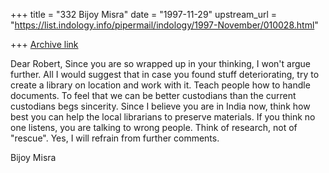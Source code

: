 +++
title = "332 Bijoy Misra"
date = "1997-11-29"
upstream_url = "https://list.indology.info/pipermail/indology/1997-November/010028.html"

+++
[Archive link](https://list.indology.info/pipermail/indology/1997-November/010028.html)

Dear Robert,
Since you are so wrapped up in your thinking,
I won't argue further.  All I would suggest that
in case you found stuff deteriorating, try to
create a library on location and work with it.
Teach people how to handle documents.  To
feel that we can be better custodians than
the current custodians begs sincerity.
Since I believe you are in India now, think
how best you can help the local librarians
to preserve materials.  If you think no one
listens, you are talking to wrong people.
Think of research, not of "rescue".
Yes, I will refrain from further comments.

Bijoy Misra



